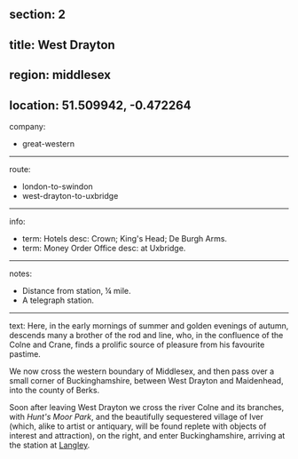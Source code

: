 section: 2
----
title: West Drayton
----
region: middlesex
----
location: 51.509942, -0.472264
----
company:
- great-western
----
route:
- london-to-swindon
- west-drayton-to-uxbridge
----
info:
- term: Hotels
  desc: Crown; King's Head; De Burgh Arms.
- term: Money Order Office
  desc: at Uxbridge.
----
notes:
- Distance from station, ¼ mile.
- A telegraph station.
----
text: Here, in the early mornings of summer and golden evenings of autumn, descends many a brother of the rod and line, who, in the confluence of the Colne and Crane, finds a prolific source of pleasure from his favourite pastime.

We now cross the western boundary of Middlesex, and then pass over a small corner of Buckinghamshire, between West Drayton and Maidenhead, into the county of Berks.

Soon after leaving West Drayton we cross the river Colne and its branches, with *Hunt's Moor Park*, and the beautifully sequestered village of Iver (which, alike to artist or antiquary, will be found replete with objects of interest and attraction), on the right, and enter Buckinghamshire, arriving at the station at [Langley](/stations/langley).
